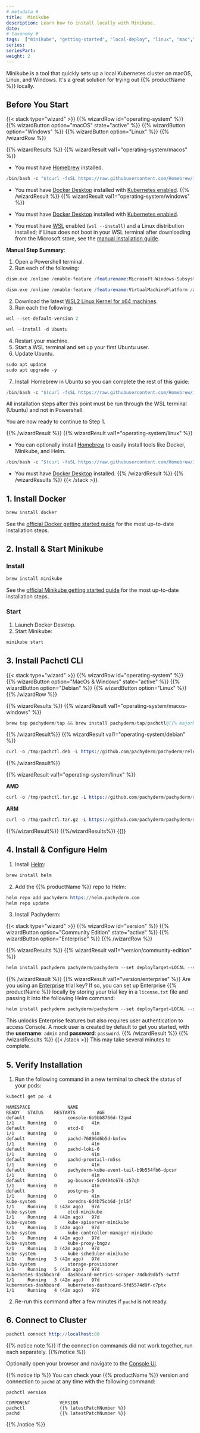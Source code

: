 ```yaml
---
# metadata # 
title:  Minikube 
description: Learn how to install locally with Minikube.
date: 
# taxonomy #
tags:  ["minikube", "getting-started", "local-deploy", "linux", "mac","windows"]
series: 
seriesPart: 
weight: 2
---
```


Minikube is a tool that quickly sets up a local Kubernetes cluster on macOS, Linux, and Windows. It's a great solution for trying out {{% productName %}} locally.

## Before You Start

{{< stack type="wizard" >}}
 {{% wizardRow id="operating-system" %}}
  {{% wizardButton option="macOS" state="active" %}}
  {{% wizardButton option="Windows" %}}
  {{% wizardButton option="Linux" %}}
 {{% /wizardRow %}}

{{% wizardResults %}}
 {{% wizardResult val1="operating-system/macos" %}}
  - You must have [Homebrew](https://brew.sh/) installed. 
```s
/bin/bash -c "$(curl -fsSL https://raw.githubusercontent.com/Homebrew/install/HEAD/install.sh)"
```
  - You must have [Docker Desktop](https://www.docker.com/) installed with [Kubernetes enabled](https://docs.docker.com/desktop/kubernetes/).
 {{% /wizardResult %}}
 {{% wizardResult val1="operating-system/windows" %}}

 - You must have [Docker Desktop](https://www.docker.com/) installed with [Kubernetes enabled](https://docs.docker.com/desktop/kubernetes/). 
 - You must have [WSL](https://learn.microsoft.com/en-us/windows/wsl/install) enabled (`wsl --install`) and a Linux distribution installed; if Linux does not boot in your WSL terminal after downloading from the Microsoft store, see the [manual installation guide](https://learn.microsoft.com/en-us/windows/wsl/install-manual).


**Manual Step Summary**:

1. Open a Powershell terminal.
2. Run each of the following:

```s
dism.exe /online /enable-feature /featurename:Microsoft-Windows-Subsystem-Linux /all /norestart

dism.exe /online /enable-feature /featurename:VirtualMachinePlatform /all /norestart
```
2. Download the latest [WSL2 Linux Kernel for x64 machines](https://wslstorestorage.blob.core.windows.net/wslblob/wsl_update_x64.msi).
3. Run each the following:
```s
wsl --set-default-version 2

wsl --install -d Ubuntu 
```
4. Restart your machine.
5. Start a WSL terminal and set up your first Ubuntu user.
6. Update Ubuntu.
```s
sudo apt update
sudo apt upgrade -y
```
7. Install Homebrew in Ubuntu so you can complete the rest of this guide:
```s
/bin/bash -c "$(curl -fsSL https://raw.githubusercontent.com/Homebrew/install/HEAD/install.sh)"
```
All installation steps after this point must be run through the WSL terminal (Ubuntu) and not in Powershell. 

You are now ready to continue to Step 1.

 {{% /wizardResult %}}
 {{% wizardResult val1="operating-system/linux" %}}
   - You can optionally install [Homebrew](https://brew.sh/) to easily install tools like Docker, Minikube, and Helm. 
```s
/bin/bash -c "$(curl -fsSL https://raw.githubusercontent.com/Homebrew/install/HEAD/install.sh)"
```
  - You must have [Docker Desktop](https://www.docker.com/) installed.
 {{% /wizardResult %}}
{{% /wizardResults %}}
{{< /stack >}}

## 1. Install Docker 

```s
brew install docker
```
See the [official Docker getting started guide](https://docs.docker.com/get-started/) for the most up-to-date installation steps.

## 2. Install & Start Minikube 


### Install


```s
brew install minikube
```
See the [official Minikube getting started guide](https://minikube.sigs.k8s.io/docs/start/) for the most up-to-date installation steps.

### Start 

1. Launch Docker Desktop.
2. Start Minikube: 
```s
minikube start
```

## 3. Install Pachctl CLI 

{{< stack type="wizard" >}}
 {{% wizardRow id="operating-system" %}}
  {{% wizardButton option="MacOs & Windows" state="active" %}}
  {{% wizardButton option="Debian" %}}
  {{% wizardButton option="Linux" %}}
 {{% /wizardRow %}}

 {{% wizardResults %}}
 {{% wizardResult val1="operating-system/macos-windows" %}}
 ```s
brew tap pachyderm/tap && brew install pachyderm/tap/pachctl@{{% majorMinorNumber %}}  
```
 {{% /wizardResult%}}
 {{% wizardResult val1="operating-system/debian" %}}

```s
curl -o /tmp/pachctl.deb -L https://github.com/pachyderm/pachyderm/releases/download/v{{% latestPatchNumber %}}/pachctl_{{% latestPatchNumber %}}_amd64.deb && sudo dpkg -i /tmp/pachctl.deb
```
 {{% /wizardResult%}}

 {{% wizardResult val1="operating-system/linux" %}}

 **AMD**
 ```s
curl -o /tmp/pachctl.tar.gz -L https://github.com/pachyderm/pachyderm/releases/download/v{{%latestPatchNumber%}}/pachctl_{{%latestPatchNumber%}}_linux_amd64.tar.gz && tar -xvf /tmp/pachctl.tar.gz -C /tmp && sudo cp /tmp/pachctl_{{%latestPatchNumber%}}_linux_amd64/pachctl /usr/local/bin 
 ```
**ARM**
```s
curl -o /tmp/pachctl.tar.gz -L https://github.com/pachyderm/pachyderm/releases/download/v{{%latestPatchNumber%}}/pachctl_{{%latestPatchNumber%}}_linux_arm64.tar.gz && tar -xvf /tmp/pachctl.tar.gz -C /tmp && sudo cp /tmp/pachctl_{{%latestPatchNumber%}}_linux_arm64/pachctl /usr/local/bin 

```
 {{%/wizardResult%}}
 {{%/wizardResults%}}
 {{</stack>}}

## 4. Install & Configure Helm

1. Install [Helm](https://helm.sh/docs/intro/install/):
```s
brew install helm
```
2. Add the {{% productName %}} repo to Helm:
```s
helm repo add pachyderm https://helm.pachyderm.com  
helm repo update  
```
3. Install Pachyderm: 

{{< stack type="wizard" >}}
 {{% wizardRow id="version" %}}
  {{% wizardButton option="Community Edition" state="active" %}}
  {{% wizardButton option="Enterprise" %}}
 {{% /wizardRow %}}

{{% wizardResults %}}
{{% wizardResult val1="version/community-edition" %}}
```s
helm install pachyderm pachyderm/pachyderm --set deployTarget=LOCAL --set proxy.enabled=true --set proxy.service.type=LoadBalancer
```
{{% /wizardResult %}}
{{% wizardResult val1="version/enterprise" %}}
Are you using an [Enterprise](/{{%release%}}/set-up/enterprise) trial key? If so, you can set up Enterprise {{% productName %}} locally by storing your trial key in a `license.txt` file and passing it into the following Helm command: 

```s  
helm install pachyderm pachyderm/pachyderm --set deployTarget=LOCAL --set proxy.enabled=true --set proxy.service.type=LoadBalancer --set pachd.enterpriseLicenseKey=$(cat license.txt) --set ingress.host=localhost
``` 
This unlocks Enterprise features but also requires user authentication to access Console. A mock user is created by default to get you started, with the **username**: `admin` and **password**: `password`.
{{% /wizardResult %}}
{{% /wizardResults %}}
{{< /stack >}}
   This may take several minutes to complete. 

## 5. Verify Installation 

1. Run the following command in a new terminal to check the status of your pods:
 ```s
 kubectl get po -A
 ```
 ```
 NAMESPACE              NAME                                         READY   STATUS    RESTARTS        AGE
default                console-6b9bb8766d-f2gm4                     1/1     Running   0             41m
default                etcd-0                                       1/1     Running   0             41m
default                pachd-76896d6b5d-kmfvw                       1/1     Running   0             41m
default                pachd-loki-0                                 1/1     Running   0             41m
default                pachd-promtail-rm5ss                         1/1     Running   0             41m
default                pachyderm-kube-event-tail-b9b554fb6-dpcsr    1/1     Running   0             41m
default                pg-bouncer-5c9494c678-z57qh                  1/1     Running   0             41m
default                postgres-0                                   1/1     Running   0             41m
kube-system            coredns-6d4b75cb6d-jnl5f                     1/1     Running   3 (42m ago)   97d
kube-system            etcd-minikube                                1/1     Running   4 (42m ago)   97d
kube-system            kube-apiserver-minikube                      1/1     Running   3 (42m ago)   97d
kube-system            kube-controller-manager-minikube             1/1     Running   4 (42m ago)   97d
kube-system            kube-proxy-bngzv                             1/1     Running   3 (42m ago)   97d
kube-system            kube-scheduler-minikube                      1/1     Running   3 (42m ago)   97d
kube-system            storage-provisioner                          1/1     Running   5 (42m ago)   97d
kubernetes-dashboard   dashboard-metrics-scraper-78dbd9dbf5-swttf   1/1     Running   3 (42m ago)   97d
kubernetes-dashboard   kubernetes-dashboard-5fd5574d9f-c7ptx        1/1     Running   4 (42m ago)   97d
 ```
2. Re-run this command after a few minutes if `pachd` is not ready.

## 6. Connect to Cluster

```s
pachctl connect http://localhost:80 
```
{{% notice note %}}
If the connection commands did not work together, run each separately.
{{%/notice %}}

Optionally open your browser and navigate to the [Console UI](http://localhost).

{{% notice tip %}}
You can check your {{% productName %}} version and connection to `pachd` at any time with the following command:
   ```s
   pachctl version
   ```
   ```
   COMPONENT           VERSION  
   pachctl             {{% latestPatchNumber %}}  
   pachd               {{% latestPatchNumber %}}  
   ```
{{% /notice %}}


